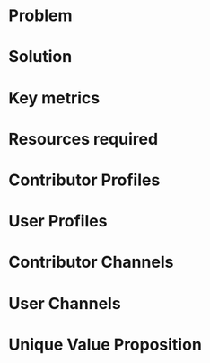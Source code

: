 # Problem


# Solution

# Key metrics


# Resources required


# Contributor Profiles
# User Profiles
# Contributor Channels
# User Channels
# Unique Value Proposition